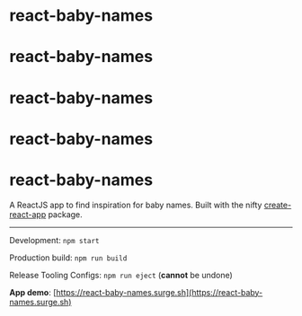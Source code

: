 # react-baby-names
# react-baby-names
# react-baby-names
# react-baby-names
# react-baby-names

A ReactJS app to find inspiration for baby names. Built with the nifty [create-react-app](https://github.com/facebookincubator/create-react-app) package.

---
 Development: `npm start`

 Production build: `npm run build`
 
 Release Tooling Configs: `npm run eject` (**cannot** be undone)

 **App demo**: [https://react-baby-names.surge.sh](https://react-baby-names.surge.sh)
